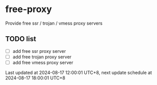 
# free-proxy
Provide free ssr / trojan / vmess proxy servers


## TODO list
- [ ] add free ssr proxy server
- [ ] add free trojan proxy server
- [ ] add free vmess proxy server

Last updated at 2024-08-17 12:00:01 UTC+8, next update schedule at 2024-08-17 18:00:01 UTC+8

